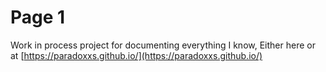 # Page 1

Work in process project for documenting everything I know, Either here or at [https://paradoxxs.github.io/](https://paradoxxs.github.io/)
